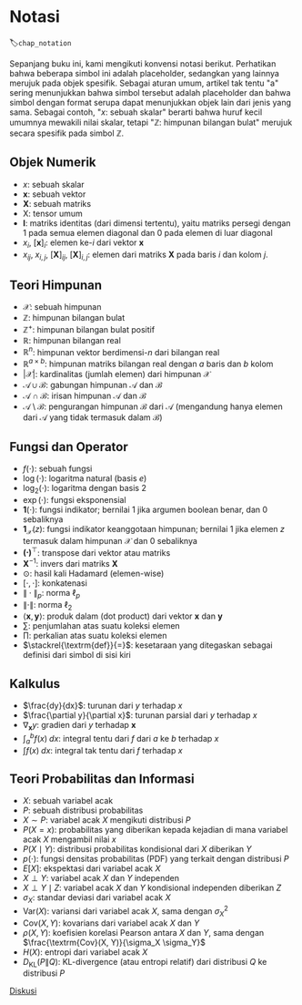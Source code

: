 # Notasi
:label:`chap_notation`

Sepanjang buku ini, kami mengikuti konvensi notasi berikut.
Perhatikan bahwa beberapa simbol ini adalah placeholder,
sedangkan yang lainnya merujuk pada objek spesifik.
Sebagai aturan umum,
artikel tak tentu "a" sering menunjukkan
bahwa simbol tersebut adalah placeholder
dan bahwa simbol dengan format serupa
dapat menunjukkan objek lain dari jenis yang sama.
Sebagai contoh, "$x$: sebuah skalar" berarti
bahwa huruf kecil umumnya
mewakili nilai skalar,
tetapi "$\mathbb{Z}$: himpunan bilangan bulat"
merujuk secara spesifik pada simbol $\mathbb{Z}$.

## Objek Numerik

* $x$: sebuah skalar
* $\mathbf{x}$: sebuah vektor
* $\mathbf{X}$: sebuah matriks
* $\mathsf{X}$: tensor umum
* $\mathbf{I}$: matriks identitas (dari dimensi tertentu), yaitu matriks persegi dengan $1$ pada semua elemen diagonal dan $0$ pada elemen di luar diagonal
* $x_i$, $[\mathbf{x}]_i$: elemen ke-$i$ dari vektor $\mathbf{x}$
* $x_{ij}$, $x_{i,j}$, $[\mathbf{X}]_{ij}$, $[\mathbf{X}]_{i,j}$: elemen dari matriks $\mathbf{X}$ pada baris $i$ dan kolom $j$.

## Teori Himpunan

* $\mathcal{X}$: sebuah himpunan
* $\mathbb{Z}$: himpunan bilangan bulat
* $\mathbb{Z}^+$: himpunan bilangan bulat positif
* $\mathbb{R}$: himpunan bilangan real
* $\mathbb{R}^n$: himpunan vektor berdimensi-$n$ dari bilangan real
* $\mathbb{R}^{a\times b}$: himpunan matriks bilangan real dengan $a$ baris dan $b$ kolom
* $|\mathcal{X}|$: kardinalitas (jumlah elemen) dari himpunan $\mathcal{X}$
* $\mathcal{A}\cup\mathcal{B}$: gabungan himpunan $\mathcal{A}$ dan $\mathcal{B}$
* $\mathcal{A}\cap\mathcal{B}$: irisan himpunan $\mathcal{A}$ dan $\mathcal{B}$
* $\mathcal{A}\setminus\mathcal{B}$: pengurangan himpunan $\mathcal{B}$ dari $\mathcal{A}$ (mengandung hanya elemen dari $\mathcal{A}$ yang tidak termasuk dalam $\mathcal{B}$)

## Fungsi dan Operator

* $f(\cdot)$: sebuah fungsi
* $\log(\cdot)$: logaritma natural (basis $e$)
* $\log_2(\cdot)$: logaritma dengan basis $2$
* $\exp(\cdot)$: fungsi eksponensial
* $\mathbf{1}(\cdot)$: fungsi indikator; bernilai $1$ jika argumen boolean benar, dan $0$ sebaliknya
* $\mathbf{1}_{\mathcal{X}}(z)$: fungsi indikator keanggotaan himpunan; bernilai $1$ jika elemen $z$ termasuk dalam himpunan $\mathcal{X}$ dan $0$ sebaliknya
* $\mathbf{(\cdot)}^\top$: transpose dari vektor atau matriks
* $\mathbf{X}^{-1}$: invers dari matriks $\mathbf{X}$
* $\odot$: hasil kali Hadamard (elemen-wise)
* $[\cdot, \cdot]$: konkatenasi
* $\|\cdot\|_p$: norma $\ell_p$
* $\|\cdot\|$: norma $\ell_2$
* $\langle \mathbf{x}, \mathbf{y} \rangle$: produk dalam (dot product) dari vektor $\mathbf{x}$ dan $\mathbf{y}$
* $\sum$: penjumlahan atas suatu koleksi elemen
* $\prod$: perkalian atas suatu koleksi elemen
* $\stackrel{\textrm{def}}{=}$: kesetaraan yang ditegaskan sebagai definisi dari simbol di sisi kiri

## Kalkulus

* $\frac{dy}{dx}$: turunan dari $y$ terhadap $x$
* $\frac{\partial y}{\partial x}$: turunan parsial dari $y$ terhadap $x$
* $\nabla_{\mathbf{x}} y$: gradien dari $y$ terhadap $\mathbf{x}$
* $\int_a^b f(x) \;dx$: integral tentu dari $f$ dari $a$ ke $b$ terhadap $x$
* $\int f(x) \;dx$: integral tak tentu dari $f$ terhadap $x$

## Teori Probabilitas dan Informasi

* $X$: sebuah variabel acak
* $P$: sebuah distribusi probabilitas
* $X \sim P$: variabel acak $X$ mengikuti distribusi $P$
* $P(X=x)$: probabilitas yang diberikan kepada kejadian di mana variabel acak $X$ mengambil nilai $x$
* $P(X \mid Y)$: distribusi probabilitas kondisional dari $X$ diberikan $Y$
* $p(\cdot)$: fungsi densitas probabilitas (PDF) yang terkait dengan distribusi $P$
* ${E}[X]$: ekspektasi dari variabel acak $X$
* $X \perp Y$: variabel acak $X$ dan $Y$ independen
* $X \perp Y \mid Z$: variabel acak $X$ dan $Y$ kondisional independen diberikan $Z$
* $\sigma_X$: standar deviasi dari variabel acak $X$
* $\textrm{Var}(X)$: variansi dari variabel acak $X$, sama dengan $\sigma^2_X$
* $\textrm{Cov}(X, Y)$: kovarians dari variabel acak $X$ dan $Y$
* $\rho(X, Y)$: koefisien korelasi Pearson antara $X$ dan $Y$, sama dengan $\frac{\textrm{Cov}(X, Y)}{\sigma_X \sigma_Y}$
* $H(X)$: entropi dari variabel acak $X$
* $D_{\textrm{KL}}(P\|Q)$: KL-divergence (atau entropi relatif) dari distribusi $Q$ ke distribusi $P$

[Diskusi](https://discuss.d2l.ai/t/25)
